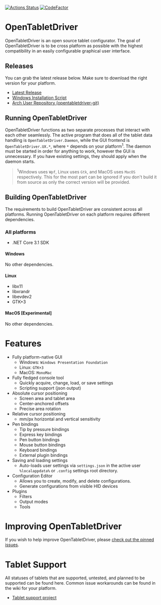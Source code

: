 [![Actions Status](https://github.com/InfinityGhost/OpenTabletDriver/workflows/.NET%20Core/badge.svg)](https://github.com/InfinityGhost/OpenTabletDriver/actions) [![CodeFactor](https://www.codefactor.io/repository/github/infinityghost/opentabletdriver/badge/master)](https://www.codefactor.io/repository/github/infinityghost/opentabletdriver/overview/master)

# OpenTabletDriver

OpenTabletDriver is an open source tablet configurator. The goal of OpenTabletDriver is to be cross platform as possible with the highest compatibility in an easily configurable graphical user interface.

## Releases

You can grab the latest release below. Make sure to download the right version for your platform.

- [Latest Release](https://github.com/InfinityGhost/OpenTabletDriver/releases)
- [Windows Installation Script](https://gist.github.com/InfinityGhost/c6461a53a3b60f8549fe28c7e517d4f1)
- [Arch User Repository (opentabletdriver-git)](https://aur.archlinux.org/packages/opentabletdriver-git)

## Running OpenTabletDriver

OpenTabletDriver functions as two separate processes that interact with each other seamlessly. The active program that does all of the tablet data handling is `OpenTabletDriver.Daemon`, while the GUI frontend is `OpenTabletDriver.UX.*`, where `*` depends on your platform<sup>1</sup>. The daemon must be started in order for anything to work, however the GUI is unnecessary. If you have existing settings, they should apply when the daemon starts.

> <sup>1</sup>Windows uses `Wpf`, Linux uses `Gtk`, and MacOS uses `MacOS` respectively. This for the most part can be ignored if you don't build it from source as only the correct version will be provided.

## Building OpenTabletDriver

The requirements to build OpenTabletDriver are consistent across all platforms. Running OpenTabletDriver on each platform requires different dependencies.

### All platforms
- .NET Core 3.1 SDK

#### Windows

No other dependencies.

#### Linux

- libx11
- libxrandr
- libevdev2
- GTK+3

#### MacOS [Experimental]

No other dependencies.

# Features

- Fully platform-native GUI
  - Windows: `Windows Presentation Foundation`
  - Linux: `GTK+3`
  - MacOS: `MonoMac`
- Fully fledged console tool
  - Quickly acquire, change, load, or save settings
  - Scripting support (json output)
- Absolute cursor positioning
  - Screen area and tablet area
  - Center-anchored offsets
  - Precise area rotation
- Relative cursor positioning
  - mm/px horizontal and vertical sensitivity
- Pen bindings
  - Tip by pressure bindings
  - Express key bindings
  - Pen button bindings
  - Mouse button bindings
  - Keyboard bindings
  - External plugin bindings
- Saving and loading settings
  - Auto-loads user settings via `settings.json` in the active user `%localappdata%` or `.config` settings root directory.
- Configuration Editor
  - Allows you to create, modify, and delete configurations.
  - Generate configurations from visible HID devices
- Plugins
  - Filters
  - Output modes
  - Tools

# Improving OpenTabletDriver

If you wish to help improve OpenTabletDriver, please [check out the pinned issues](https://github.com/InfinityGhost/OpenTabletDriver/issues).

# Tablet Support

All statuses of tablets that are supported, untested, and planned to be supported can be found here. Common issue workarounds can be found in the wiki for your platform.

- [Tablet support project](https://github.com/InfinityGhost/OpenTabletDriver/projects/4)